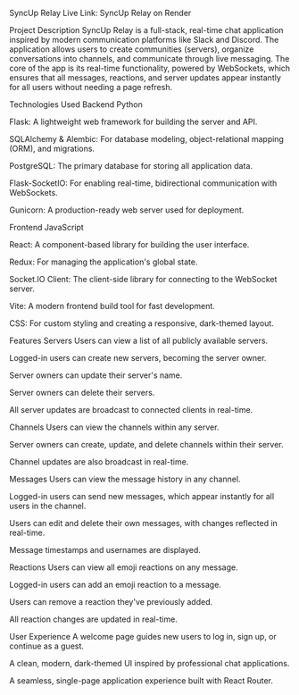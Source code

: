 SyncUp Relay
Live Link: SyncUp Relay on Render

Project Description
SyncUp Relay is a full-stack, real-time chat application inspired by modern communication platforms like Slack and Discord. The application allows users to create communities (servers), organize conversations into channels, and communicate through live messaging. The core of the app is its real-time functionality, powered by WebSockets, which ensures that all messages, reactions, and server updates appear instantly for all users without needing a page refresh.

Technologies Used
Backend
Python

Flask: A lightweight web framework for building the server and API.

SQLAlchemy & Alembic: For database modeling, object-relational mapping (ORM), and migrations.

PostgreSQL: The primary database for storing all application data.

Flask-SocketIO: For enabling real-time, bidirectional communication with WebSockets.

Gunicorn: A production-ready web server used for deployment.

Frontend
JavaScript

React: A component-based library for building the user interface.

Redux: For managing the application's global state.

Socket.IO Client: The client-side library for connecting to the WebSocket server.

Vite: A modern frontend build tool for fast development.

CSS: For custom styling and creating a responsive, dark-themed layout.

Features
Servers
Users can view a list of all publicly available servers.

Logged-in users can create new servers, becoming the server owner.

Server owners can update their server's name.

Server owners can delete their servers.

All server updates are broadcast to connected clients in real-time.

Channels
Users can view the channels within any server.

Server owners can create, update, and delete channels within their server.

Channel updates are also broadcast in real-time.

Messages
Users can view the message history in any channel.

Logged-in users can send new messages, which appear instantly for all users in the channel.

Users can edit and delete their own messages, with changes reflected in real-time.

Message timestamps and usernames are displayed.

Reactions
Users can view all emoji reactions on any message.

Logged-in users can add an emoji reaction to a message.

Users can remove a reaction they've previously added.

All reaction changes are updated in real-time.

User Experience
A welcome page guides new users to log in, sign up, or continue as a guest.

A clean, modern, dark-themed UI inspired by professional chat applications.

A seamless, single-page application experience built with React Router.
